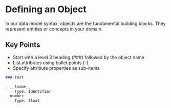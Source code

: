 # Defining an Object

In our data model syntax, objects are the fundamental building blocks. They represent entities or concepts in your domain.

## Key Points

- Start with a level 3 heading (###) followed by the object name
- List attributes using bullet points (-)
- Specify attribute properties as sub-items

```markdown
### Test

- __1name__
  - Type: Identifier
- number
  - Type: float
```
